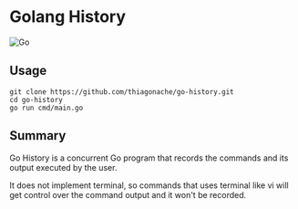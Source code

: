# Golang History

![Go](https://github.com/thiagonache/go-history/workflows/Go/badge.svg?branch=master)

## Usage

```shell
git clone https://github.com/thiagonache/go-history.git
cd go-history
go run cmd/main.go
```

## Summary

Go History is a concurrent Go program that records the commands and its output
executed by the user.

It does not implement terminal, so commands that uses terminal like vi
will get control over the command output and it won't be recorded.
